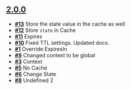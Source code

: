 
## [**2.0.0**](https://github.com/continuationlabs/tacky/issues?milestone=1&state=closed)
- [**#13**](https://github.com/continuationlabs/tacky/issues/13) Store the state value in the cache as well
- [**#12**](https://github.com/continuationlabs/tacky/issues/12) Store `state` in Cache
- [**#11**](https://github.com/continuationlabs/tacky/issues/11) Expires
- [**#10**](https://github.com/continuationlabs/tacky/issues/10) Fixed TTL settings. Updated docs.
- [**#1**](https://github.com/continuationlabs/tacky/issues/1) Override ExpiresIn
- [**#9**](https://github.com/continuationlabs/tacky/issues/9) Changed context to be global
- [**#3**](https://github.com/continuationlabs/tacky/issues/3) Context
- [**#5**](https://github.com/continuationlabs/tacky/issues/5) No Cache
- [**#6**](https://github.com/continuationlabs/tacky/issues/6) Change State
- [**#8**](https://github.com/continuationlabs/tacky/issues/8) Undefined 2

